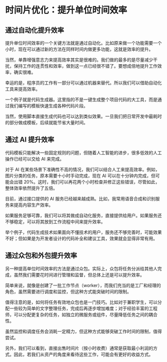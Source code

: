 # 时间片优化：提升单位时间效率

## 通过自动化提升效率

提升单位时间效率的一个关键方法就是通过自动化。比如原来做一个功能需要一个小时，现在可以通过新的方法在同样时间内做更多功能，这就是效率的提升。

当然，单靠增强意志力来提高效率其实是很难的。我们做的最多的是尽量减少干扰，保持工作的连贯性和效率，做到这一点已经很不错了。要想成倍地提升工作效率，确实很难。

幸运的是，程序员的工作有一部分可以通过机器来替代。所以我们可以借助自动化工具来提高效率。

一个例子就是代码生成器。这里指的不是一键生成整个项目代码的大工具，而是通过我们编写的模板快速生成各种代码片段。

当然，使用脚本直接生成代码也可以达到类似效果。一旦我们把日常开发中最耗时的部分做成模板，后续就能节省大量时间。

## 通过 AI 提升效率

代码模板只能解决一些固定规则的问题，但随着人工智能的进步，很多低效的人工操作已经可以交给 AI 来完成。

对于 AI 在某些场景下准确性不高的情况，我们可以结合人工来提高效率。例如，图片分类的任务，原本需要十小时手动完成，现在 AI 可以在十分钟内完成，但可能会出错 20%。这时，我们可以再花两个小时检查并修正这些错误，尽管如此，整体效率依然提升了五倍。

目前，通过接口提供的 AI 服务已经越来越成熟。比如，我常用语音合成和识别服务来提高内容生产效率。

如果服务足够可靠，我们可以将其做成自动化服务，直接提供给用户。如果服务还不够稳定，可以将其放到工作流程中间来提升效率。

举个例子，代码生成技术如果面向不懂技术的用户，服务还不够完善时，可能效果不好；但如果是为开发者设计的代码补全和建议工具，效果就会显得非常有用。

## 通过众包和外包提升效率

另一种提高单位时间效率的方法是通过众包。实际上，众包将任务分派给其他人完成，虽然我们需要花时间进行管理和监督，但总体上还是可以提升效率。

简单来说，就像是创建了一批工作节点（worker），而我们充当的是工厂和经理的角色，虽然需要进行调度和监控，但这种方式能突破时间的限制。

值得注意的是，如何将任务有效地众包也是一门技巧。比如对于兼职学生，可以分配一些较为简单的文字整理任务，完成后再逐步增加难度；对于经验丰富的工程师，可以分配更复杂的任务，如独立的微服务或组件，尽量降低任务之间的耦合性。

虽然监控和调度任务会消耗一定精力，但这种方式能够突破工作时间的限制，值得尝试。

另外，我们可以看到，直接出售时间片（按小时收费）通常是获取最小利润的方式。因此，若我们从资产的角度来看待这些工作，可能会有更好的收益方式。